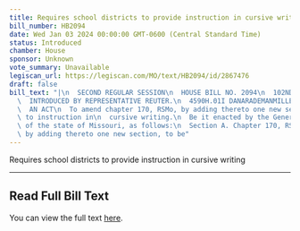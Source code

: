 ```yaml
---
title: Requires school districts to provide instruction in cursive writing
bill_number: HB2094
date: Wed Jan 03 2024 00:00:00 GMT-0600 (Central Standard Time)
status: Introduced
chamber: House
sponsor: Unknown
vote_summary: Unavailable
legiscan_url: https://legiscan.com/MO/text/HB2094/id/2867476
draft: false
bill_text: "|\n  SECOND REGULAR SESSION\n  HOUSE BILL NO. 2094\n  102ND GENERAL ASSEMBLY\n\
  \  INTRODUCED BY REPRESENTATIVE REUTER.\n  4590H.01I DANARADEMANMILLER,ChiefClerk\n\
  \  AN ACT\n  To amend chapter 170, RSMo, by adding thereto one new section relating\
  \ to instruction in\n  cursive writing.\n  Be it enacted by the General Assembly\
  \ of the state of Missouri, as follows:\n  Section A. Chapter 170, RSMo, is amended\
  \ by adding thereto one new section, to be"
---
```

Requires school districts to provide instruction in cursive writing

---

## Read Full Bill Text

You can view the full text [here](https://legiscan.com/MO/text/HB2094/id/2867476).
